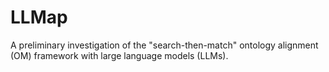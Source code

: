 # LLMap
A preliminary investigation of the "search-then-match" ontology alignment (OM) framework with large language models (LLMs).
